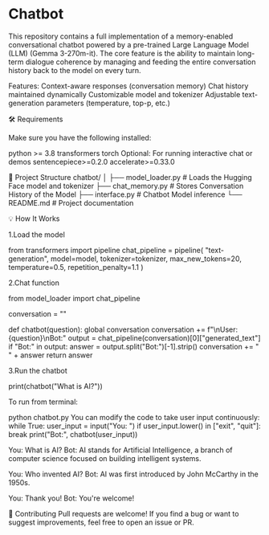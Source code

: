 # Chatbot
This repository contains a full implementation of a memory-enabled conversational chatbot powered by a pre-trained Large Language Model (LLM) (Gemma 3-270m-it).  The core feature is the ability to maintain long-term dialogue coherence by managing and feeding the entire conversation history back to the model on every turn.

Features:
Context-aware responses (conversation memory)
Chat history maintained dynamically
Customizable model and tokenizer
Adjustable text-generation parameters (temperature, top-p, etc.)

🛠️ Requirements



Make sure you have the following installed:

python >= 3.8
transformers
torch
Optional: For running interactive chat or demos
sentencepiece>=0.2.0
accelerate>=0.33.0

📄 Project Structure
chatbot/
│
├── model_loader.py        # Loads the Hugging Face model and tokenizer
├── chat_memory.py         # Stores Conversation History of the Model
├── interface.py           # Chatbot Model inference
└── README.md              # Project documentation

💡 How It Works

1.Load the model

from transformers import pipeline
chat_pipeline = pipeline(
    "text-generation",
    model=model,
    tokenizer=tokenizer,
    max_new_tokens=20,
    temperature=0.5,
    repetition_penalty=1.1
)


2.Chat function

from model_loader import chat_pipeline

conversation = ""

def chatbot(question):
    global conversation
    conversation += f"\nUser:{question}\nBot:"
    output = chat_pipeline(conversation)[0]["generated_text"]
    if "Bot:" in output:
        answer = output.split("Bot:")[-1].strip()
        conversation += " " + answer
    return answer


3.Run the chatbot

print(chatbot("What is AI?"))

To run from terminal:

python chatbot.py
You can modify the code to take user input continuously:
while True:
    user_input = input("You: ")
    if user_input.lower() in ["exit", "quit"]:
        break
    print("Bot:", chatbot(user_input))

You: What is AI?
Bot: AI stands for Artificial Intelligence, a branch of computer science focused on building intelligent systems.

You: Who invented AI?
Bot: AI was first introduced by John McCarthy in the 1950s.

You: Thank you!
Bot: You're welcome!

🤝 Contributing
Pull requests are welcome! If you find a bug or want to suggest improvements, feel free to open an issue or PR.
